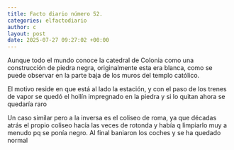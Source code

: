 ```yaml
---
title: Facto diario número 52.
categories: elfactodiario
author: c
layout: post
date: 2025-07-27 09:27:02 +00:00
---
```

Aunque todo el mundo conoce la catedral de Colonia como una construcción de piedra negra, originalmente esta era blanca, como se puede observar en la parte baja de los muros del templo católico.

El motivo reside en que está al lado la estación, y con el paso de los trenes de vapor se quedó el hollín impregnado en la piedra y si lo quitan ahora se quedaría raro

Un caso similar pero a la inversa es el coliseo de roma, ya que décadas atrás el propio coliseo hacía las veces de rotonda y había q limpiarlo muy a menudo pq se ponía negro.
Al final baniaron los coches y se ha quedado normal

